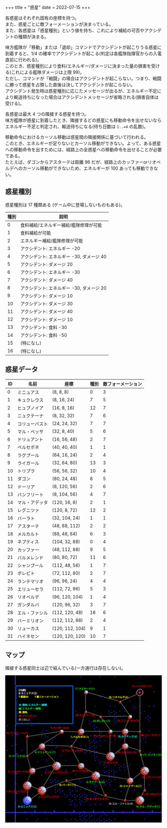 +++
title = "惑星"
date = 2022-07-15
+++

各惑星はそれぞれ固有の座標を持つ。  
また、惑星ごとに敵フォーメーションが決まっている。  
また、各惑星は「惑星種別」という値を持ち、これにより補給の可否やアクシデントの種類が決まる。

味方艦隊が「移動」または「退却」コマンドでアクシデントが起こりうる惑星に到着すると、1/4 の確率でアクシデントが起こる(判定は各艦隊指揮官からの入電直前に行われる)。  
このとき、惑星種別により食料/エネルギー/ダメージに決まった量の損害を受ける(これによる艦隊ダメージは上限 99)。  
ただし、コマンドが「戦闘」の場合はアクシデントが起こらない。つまり、戦闘に勝って惑星を占領した直後は決してアクシデントが起こらない。  
アクシデント発生時は惑星種別に応じたメッセージが出るが、エネルギー不足により輸送待ちになった場合はアクシデントメッセージが省略される(損害自体は受ける)。

各惑星は最大 4 つの隣接する惑星を持つ。  
味方艦隊が惑星に到着したとき、隣接するどの惑星にも移動命令を出せないならエネルギー不足と判定され、輸送待ちになる(待ち日数は `1..=4` の乱数)。  

移動命令におけるカーソル移動は惑星間の隣接関係に基づいて行われる。  
このとき、エネルギーが足りないとカーソル移動ができない。よって、ある惑星への移動命令を出すためには、経路上の全惑星への移動命令を出せることが必要である。  
たとえば、ダゴンからアスターテは距離 96 だが、経路上のカッファーorリオベルデへのカーソル移動ができないため、エネルギーが 100 あっても移動できない。


## 惑星種別

惑星種別は 17 種類ある (ゲーム中に登場しないものもある)。

| 種別 | 説明                                      |
| --   | --                                        |
| 0    | 食料補給/エネルギー補給/艦隊修理が可能    |
| 1    | 食料補給が可能                            |
| 2    | エネルギー補給/艦隊修理が可能             |
| 3    | アクシデント: エネルギー -20              |
| 4    | アクシデント: エネルギー -30, ダメージ 40 |
| 5    | アクシデント: ダメージ 20                 |
| 6    | アクシデント: エネルギー -30              |
| 7    | アクシデント: ダメージ 40                 |
| 8    | アクシデント: エネルギー -30, ダメージ 20 |
| 9    | アクシデント: ダメージ 10                 |
| 10   | アクシデント: ダメージ 30                 |
| 11   | アクシデント: ダメージ 40                 |
| 12   | アクシデント: ダメージ 10                 |
| 13   | アクシデント: 食料 -30                    |
| 14   | アクシデント: 食料 -50                    |
| 15   | (特になし)                                |
| 16   | (特になし)                                |


## 惑星データ

| ID | 名前           | 座標            | 種別 | 敵フォーメーション |
| -- | --             | --              | --   | --                 |
| 0  | ミニュアス     | (8, 8, 8)       | 0    | 3                  |
| 1  | キュクレウス   | (8, 16, 24)     | 7    | 5                  |
| 2  | ヒュプノイア   | (16, 8, 16)     | 12   | 7                  |
| 3  | ニュクテーナ   | (8, 32, 32)     | 7    | 6                  |
| 4  | コリューバスト | (24, 24, 32)    | 7    | 7                  |
| 5  | マル・ペッサ   | (32, 8, 40)     | 5    | 6                  |
| 6  | ドリュアント   | (16, 56, 48)    | 2    | 7                  |
| 7  | ペルセポネ     | (40, 40, 40)    | 1    | 1                  |
| 8  | ラグプール     | (64, 16, 24)    | 2    | 4                  |
| 9  | ライガール     | (32, 64, 80)    | 13   | 3                  |
| 10 | トリプラ       | (56, 56, 32)    | 10   | 4                  |
| 11 | ダゴン         | (80, 24, 48)    | 8    | 5                  |
| 12 | ドーリア       | (8, 120, 56)    | 2    | 6                  |
| 13 | バンフリート   | (8, 104, 56)    | 4    | 7                  |
| 14 | マル・アデッタ | (120, 16, 8)    | 2    | 1                  |
| 15 | レグニツァ     | (120, 8, 72)    | 12   | 2                  |
| 16 | バーラト       | (32, 104, 24)   | 1    | 1                  |
| 17 | アスターテ     | (48, 88, 112)   | 2    | 2                  |
| 18 | メルカルト     | (88, 48, 64)    | 6    | 3                  |
| 19 | ネプティス     | (104, 32, 88)   | 0    | 4                  |
| 20 | カッファー     | (48, 112, 88)   | 9    | 5                  |
| 21 | バルメレンド   | (80, 80, 72)    | 11   | 6                  |
| 22 | シャンプール   | (112, 48, 56)   | 1    | 7                  |
| 23 | ポレビト       | (72, 112, 80)   | 2    | 7                  |
| 24 | ランテマリオ   | (96, 96, 24)    | 4    | 4                  |
| 25 | エリューセラ   | (112, 72, 96)   | 5    | 3                  |
| 26 | リオベルデ     | (96, 120, 104)  | 1    | 4                  |
| 27 | ガンダルバ     | (120, 96, 32)   | 3    | 7                  |
| 28 | エル・ファシル | (112, 120, 48)  | 16   | 6                  |
| 29 | バーミリオン   | (112, 112, 88)  | 2    | 4                  |
| 30 | リューカス     | (120, 112, 104) | 9    | 1                  |
| 31 | ハイネセン     | (120, 120, 120) | 10   | 7                  |


## マップ

隣接する惑星同士は辺で結んでいる(一方通行は存在しない)。

![マップ](map.png)
